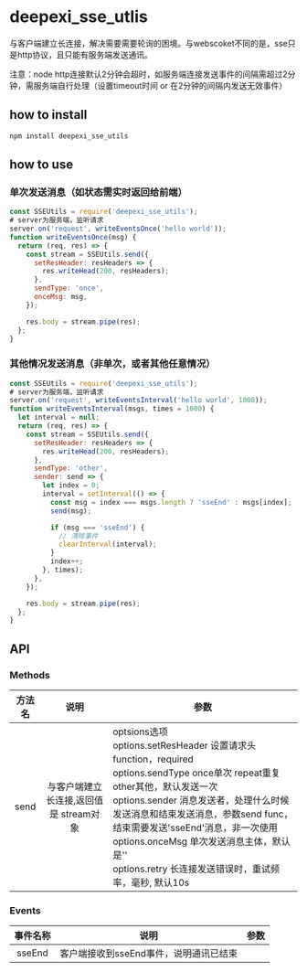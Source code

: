 # deepexi_sse_utlis
与客户端建立长连接，解决需要需要轮询的困境。与webscoket不同的是，sse只是http协议，且只能有服务端发送通讯。

注意：node http连接默认2分钟会超时，如服务端连接发送事件的间隔需超过2分钟，需服务端自行处理（设置timeout时间 or 在2分钟的间隔内发送无效事件）

## how to install

```sh
npm install deepexi_sse_utils
```

## how to use

### 单次发送消息（如状态需实时返回给前端）
```js
const SSEUtils = require('deepexi_sse_utils');
# server为服务端，监听请求
server.on('request', writeEventsOnce('hello world'));
function writeEventsOnce(msg) {
  return (req, res) => {
    const stream = SSEUtils.send({
      setResHeader: resHeaders => {
        res.writeHead(200, resHeaders);
      },
      sendType: 'once',
      onceMsg: msg,
    });

    res.body = stream.pipe(res);
  };
}
```
### 其他情况发送消息（非单次，或者其他任意情况）
```js
const SSEUtils = require('deepexi_sse_utils');
# server为服务端，监听请求
server.on('request', writeEventsInterval('hello world', 1000));
function writeEventsInterval(msgs, times = 1000) {
  let interval = null;
  return (req, res) => {
    const stream = SSEUtils.send({
      setResHeader: resHeaders => {
        res.writeHead(200, resHeaders);
      },
      sendType: 'other',
      sender: send => {
        let index = 0;
        interval = setInterval(() => {
          const msg = index === msgs.length ? 'sseEnd' : msgs[index];
          send(msg);

          if (msg === 'sseEnd') {
            // 清除事件
            clearInterval(interval);
          }
          index++;
        }, times);
      },
    });

    res.body = stream.pipe(res);
  };
}
```

## API
### Methods
|   方法名   | 说明 | 参数 |
| :--: | :--: | ---- |
| send | 与客户端建立长连接,返回值是 stream对象 | optsions选项<br />options.setResHeader 设置请求头function，required<br />options.sendType once单次 repeat重复 other其他，默认发送一次<br />options.sender 消息发送者，处理什么时候发送消息和结束发送消息，参数send func，结束需要发送'sseEnd'消息，非一次使用<br />options.onceMsg 单次发送消息主体，默认是''<br />options.retry 长连接发送错误时，重试频率，毫秒, 默认10s |
### Events
|   事件名称   | 说明 | 参数 |
| :--: | :--: | ---- |
| sseEnd | 客户端接收到sseEnd事件，说明通讯已结束 |  |





